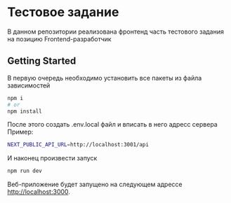 # Тестовое задание

В данном репозитории реализована фронтенд часть тестового задания на позицию Frontend-разработчик

## Getting Started

В первую очередь необходимо установить все пакеты из файла зависимостей

```bash
npm i
# or
npm install
```

После этого создать .env.local файл и вписать в него адресс сервера 
Пример:
```bash
NEXT_PUBLIC_API_URL=http://localhost:3001/api
```
И наконец произвести запуск
```bash
npm run dev
```

Веб-приложение будет запущено на следующем адрессе [http://localhost:3000](http://localhost:3000).
